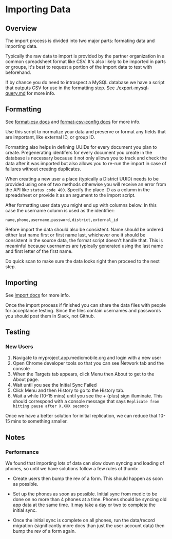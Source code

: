 # Importing Data

## Overview

The import process is divided into two major parts: formating data and importing data.

Typically the raw data to import is provided by the partner organization in a
common spreadsheet format like CSV.  It's also likely to be imported in parts
or groups, it's best to request a portion of the import data to test with
beforehand.

If by chance you do need to introspect a MySQL database we have a script that
outputs CSV for use in the formatting step.  See
[./export-mysql-query.md](./export-mysql-query.md) for more info. 

## Formatting

See [format-csv docs](./format-csv.md) and [format-csv-config
docs](./format-csv-config.md) for more info. 

Use this script to normalize your data and preserve or format any fields that
are important, like external ID, or group ID.

Formatting also helps in defining UUIDs for every document you plan to create.
Pregenerating identifers for every document you create in the database is
necessary because it not only allows you to track and check the data after it
was imported but also allows you to re-run the import in case of failures
without creating duplicates.  

When creating a new user a place (typically a District UUID) needs to be
provided using one of two methods otherwise you will receive an error from the
API like `status code 400`.  Specify the place ID as a column in the
spreadsheet or provide it as an argument to the import script.

After formatting user data you might end up with columns below.  In this case
the username column is used as the identifier:

    name,phone,username,password,district,external_id

Before import the data should also be consistent.  Name should be ordered
either last name first or first name last, whichever one it should be
consistent in the source data, the format script doesn't handle that.  This is
meaninful because usernames are typically generated using the last name and
first letter of the first name.

Do quick scan to make sure the data looks right then proceed to the next step.

## Importing

See [import docs](./import.md) for more info. 

Once the import process if finished you can share the data files with people for
acceptance testing.  Since the files contain usernames and passwords you should
post them in Slack, not Github.


## Testing

### New Users

  1. Navigate to myproject.app.medicmobile.org and login with a new user
  2. Open Chrome developer tools so that you can see Network tab and the console
  3. When the Targets tab appears, click Menu then About to get to the About page.
  4. Wait until you see the Initial Sync Failed
  5. Click Menu and then History to go to the History tab.
  6. Wait a while (10-15 mins) until you see the + (plus) sign illuminate.
     This should correspond with a console message that says `Replicate from
     hitting pause after X.XXX seconds`

Once we have a better solution for initial replication, we can reduce that
10-15 mins to something smaller.

## Notes

### Performance

We found that importing lots of data can slow down syncing and loading of
phones, so until we have solutions follow a few rules of thumb:

  - Create users then bump the rev of a form. This should happen as soon as
    possible.

  - Set up the phones as soon as possible. Initial sync from medic to be done
    on no more than 4 phones at a time. Phones should be syncing old app data
    at the same time. It may take a day or two to complete the initial sync.

  - Once the initial sync is complete on all phones, run the data/record
    migration (significantly more docs than just the user account data) then
    bump the rev of a form again.

